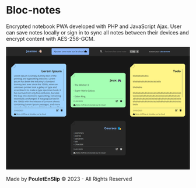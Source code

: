 # Bloc-notes
Encrypted notebook PWA developed with PHP and JavaScript Ajax. User can save notes locally or sign in to sync all notes between their devices and encrypt content with AES-256-GCM.

![0](https://github.com/PouletEnSlip/Bloc-notes/blob/main/image.png)

Made by **PouletEnSlip** © 2023 - All Rights Reserved
